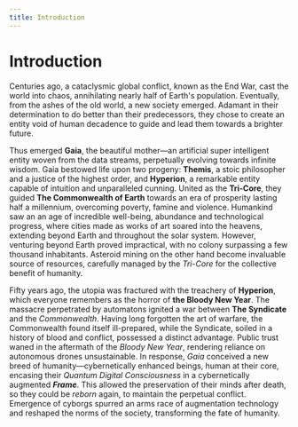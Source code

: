 ```yaml
---
title: Introduction
---
```

# Introduction

Centuries ago, a cataclysmic global conflict, known as the End War, cast the world into chaos, annihilating nearly half of Earth's population. Eventually, from the ashes of the old world, a new society emerged. Adamant in their determination to do better than their predecessors, they chose to create an entity void of human decadence to guide and lead them towards a brighter future.

Thus emerged **Gaia**, the beautiful mother—an artificial super intelligent entity woven from the data streams, perpetually evolving towards infinite wisdom. Gaia bestowed life upon two progeny: **Themis**, a stoic philosopher and a justice of the highest order, and **Hyperion**, a remarkable entity capable of intuition and unparalleled cunning. United as the **Tri-Core**, they guided **The Commonwealth of Earth** towards an era of prosperity lasting half a millennium, overcoming poverty, famine and violence. Humankind saw an an age of incredible well-being, abundance and technological progress, where cities made as works of art soared into the heavens, extending beyond Earth and throughout the solar system. However, venturing beyond Earth proved impractical, with no colony surpassing a few thousand inhabitants. Asteroid mining on the other hand become invaluable source of resources, carefully managed by the _Tri-Core_ for the collective benefit of humanity.

Fifty years ago, the utopia was fractured with the treachery of **Hyperion**, which everyone remembers as the horror of **the Bloody New Year**. The massacre perpetrated by automatons ignited a war between **The Syndicate** and the _Commonwealth_. Having long forgotten the art of warfare, the Commonwealth found itself ill-prepared, while the Syndicate, soiled in a history of blood and conflict, possessed a distinct advantage. Public trust waned in the aftermath of the _Bloody New Year_, rendering reliance on autonomous drones unsustainable. In response, _Gaia_ conceived a new breed of humanity—cybernetically enhanced beings, human at their core, encasing their _Quantum Digital Consciousness_ in a cybernetically augmented ***Frame***. This allowed the preservation of their minds after death, so they could be _reborn_ again, to maintain the perpetual conflict. Emergence of cyborgs spurred an arms race of augmentation technology and reshaped the norms of the society, transforming the fate of humanity.